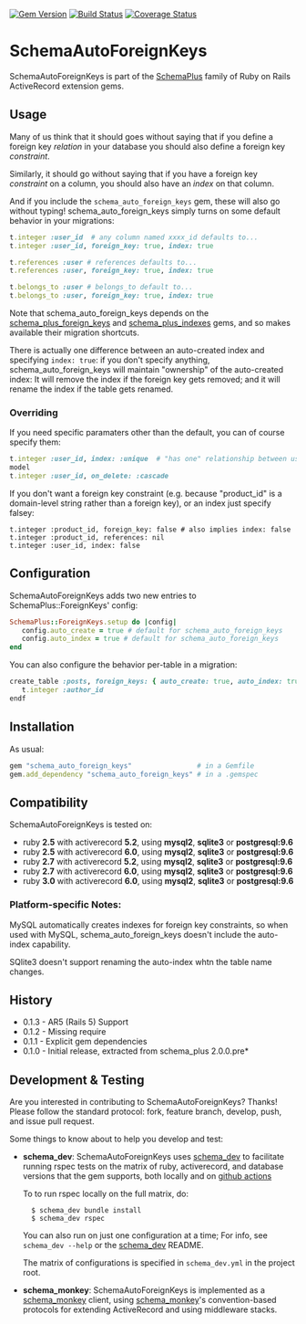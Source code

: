 [![Gem Version](https://badge.fury.io/rb/schema_auto_foreign_keys.svg)](http://badge.fury.io/rb/schema_auto_foreign_keys)
[![Build Status](https://secure.travis-ci.org/SchemaPlus/schema_auto_foreign_keys.svg)](http://travis-ci.org/SchemaPlus/schema_auto_foreign_keys)
[![Coverage Status](https://img.shields.io/coveralls/SchemaPlus/schema_auto_foreign_keys.svg)](https://coveralls.io/r/SchemaPlus/schema_auto_foreign_keys)

# SchemaAutoForeignKeys


SchemaAutoForeignKeys is part of the [SchemaPlus](https://github.com/SchemaPlus/) family of Ruby on Rails ActiveRecord extension gems.

## Usage

Many of us think that it should goes without saying that if you define a foreign key *relation* in your database you should also define a foreign key *constraint*.

Similarly, it should go without saying that if you have a foreign key *constraint* on a column, you should also have an *index* on that column.

And if you include the `schema_auto_foreign_keys` gem, these will also go without typing!  schema_auto_foreign_keys simply turns on some default behavior in your migrations:

```ruby
t.integer :user_id  # any column named xxxx_id defaults to...
t.integer :user_id, foreign_key: true, index: true

t.references :user # references defaults to...
t.references :user, foreign_key: true, index: true

t.belongs_to :user # belongs_to default to...
t.belongs_to :user, foreign_key: true, index: true
```

Note that schema_auto_foreign_keys depends on the [schema_plus_foreign_keys](https://github.com/SchemaPlus/schema_plus_foreign_keys) and [schema_plus_indexes](https://github.com/SchemaPlus/schema_plus_indexes) gems, and so makes available their migration shortcuts.

There is actually one difference between an auto-created index and specifying `index: true`: if you don't specify anything, schema_auto_foreign_keys will maintain "ownership" of the auto-created index:  It will remove the index if the foreign key gets removed; and it will rename the index if the table gets renamed.

### Overriding

If you need specific paramaters other than the default, you can of course specify them:

```ruby
t.integer :user_id, index: :unique  # "has one" relationship between users and this 
model
t.integer :user_id, on_delete: :cascade
```

If you don't want a foreign key constraint (e.g. because "product_id" is a domain-level string rather than a foreign key), or an index just specify falsey:

```rugy
t.integer :product_id, foreign_key: false # also implies index: false
t.integer :product_id, references: nil
t.integer :user_id, index: false
```

## Configuration

SchemaAutoForeignKeys adds two new entries to SchemaPlus::ForeignKeys' config:

```ruby
SchemaPlus::ForeignKeys.setup do |config|
   config.auto_create = true # default for schema_auto_foreign_keys
   config.auto_index = true # default for schema_auto_foreign_keys
end
```

You can also configure the behavior per-table in a migration:

```ruby
create_table :posts, foreign_keys: { auto_create: true, auto_index: true } do |t|
   t.integer :author_id
endf
```


## Installation

<!-- SCHEMA_DEV: TEMPLATE INSTALLATION - begin -->
<!-- These lines are auto-inserted from a schema_dev template -->
As usual:

```ruby
gem "schema_auto_foreign_keys"                # in a Gemfile
gem.add_dependency "schema_auto_foreign_keys" # in a .gemspec
```

<!-- SCHEMA_DEV: TEMPLATE INSTALLATION - end -->

## Compatibility

SchemaAutoForeignKeys is tested on:

<!-- SCHEMA_DEV: MATRIX - begin -->
<!-- These lines are auto-generated by schema_dev based on schema_dev.yml -->
* ruby **2.5** with activerecord **5.2**, using **mysql2**, **sqlite3** or **postgresql:9.6**
* ruby **2.5** with activerecord **6.0**, using **mysql2**, **sqlite3** or **postgresql:9.6**
* ruby **2.7** with activerecord **5.2**, using **mysql2**, **sqlite3** or **postgresql:9.6**
* ruby **2.7** with activerecord **6.0**, using **mysql2**, **sqlite3** or **postgresql:9.6**
* ruby **3.0** with activerecord **6.0**, using **mysql2**, **sqlite3** or **postgresql:9.6**

<!-- SCHEMA_DEV: MATRIX - end -->

### Platform-specific Notes:

MySQL automatically creates indexes for foreign key constraints, so when used with MySQL, schema_auto_foreign_keys doesn't include the auto-index capability.

SQlite3 doesn't support renaming the auto-index whtn the table name changes.



## History

* 0.1.3 - AR5 (Rails 5) Support
* 0.1.2 - Missing require
* 0.1.1 - Explicit gem dependencies
* 0.1.0 - Initial release, extracted from schema_plus 2.0.0.pre*

## Development & Testing

Are you interested in contributing to SchemaAutoForeignKeys?  Thanks!  Please follow
the standard protocol: fork, feature branch, develop, push, and issue pull
request.

Some things to know about to help you develop and test:

<!-- SCHEMA_DEV: TEMPLATE USES SCHEMA_DEV - begin -->
<!-- These lines are auto-inserted from a schema_dev template -->
* **schema_dev**:  SchemaAutoForeignKeys uses [schema_dev](https://github.com/SchemaPlus/schema_dev) to
  facilitate running rspec tests on the matrix of ruby, activerecord, and database
  versions that the gem supports, both locally and on
  [github actions](https://github.com/SchemaPlus/schema_auto_foreign_keys/actions)

  To to run rspec locally on the full matrix, do:

        $ schema_dev bundle install
        $ schema_dev rspec

  You can also run on just one configuration at a time;  For info, see `schema_dev --help` or the [schema_dev](https://github.com/SchemaPlus/schema_dev) README.

  The matrix of configurations is specified in `schema_dev.yml` in
  the project root.

<!-- SCHEMA_DEV: TEMPLATE USES SCHEMA_DEV - end -->


<!-- SCHEMA_DEV: TEMPLATE USES SCHEMA_MONKEY - begin -->
<!-- These lines are auto-inserted from a schema_dev template -->
* **schema_monkey**: SchemaAutoForeignKeys is implemented as a
  [schema_monkey](https://github.com/SchemaPlus/schema_monkey) client,
  using [schema_monkey](https://github.com/SchemaPlus/schema_monkey)'s
  convention-based protocols for extending ActiveRecord and using middleware stacks.

<!-- SCHEMA_DEV: TEMPLATE USES SCHEMA_MONKEY - end -->
